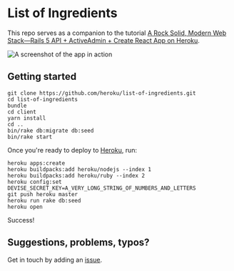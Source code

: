 # List of Ingredients

This repo serves as a companion to the tutorial [A Rock Solid, Modern Web Stack—Rails 5 API + ActiveAdmin + Create React App on Heroku](https://blog.heroku.com/a-rock-solid-modern-web-stack).

![A screenshot of the app in action](https://user-images.githubusercontent.com/449385/39999691-ac283aba-5781-11e8-9507-650baa948a2f.jpg)

## Getting started

``` shell
git clone https://github.com/heroku/list-of-ingredients.git
cd list-of-ingredients
bundle
cd client
yarn install
cd ..
bin/rake db:migrate db:seed
bin/rake start
```

Once you're ready to deploy to [Heroku](https://surge.sh), run:

``` shell
heroku apps:create
heroku buildpacks:add heroku/nodejs --index 1
heroku buildpacks:add heroku/ruby --index 2
heroku config:set DEVISE_SECRET_KEY=A_VERY_LONG_STRING_OF_NUMBERS_AND_LETTERS
git push heroku master
heroku run rake db:seed
heroku open
```

Success!

## Suggestions, problems, typos?

Get in touch by adding an [issue](https://github.com/heroku/list-of-ingredients/issues).
